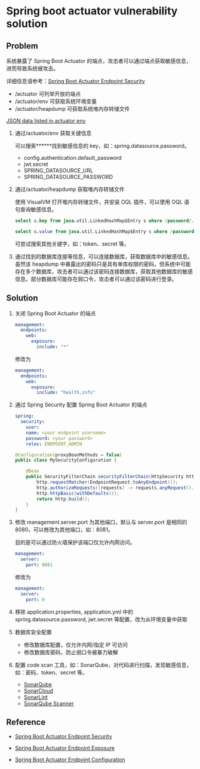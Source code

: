 # Spring boot actuator vulnerability solution

## Problem

系统暴露了 Spring Boot Actuator 的端点，攻击者可以通过端点获取敏感信息，进而导致系统被攻击。

详细信息请参考：[Spring Boot Actuator Endpoint Security](https://docs.spring.io/spring-boot/docs/current/reference/html/production-ready-features.html#production-ready-endpoints-security)

- /actuator 可列举开放的端点
- /actuator/env 可获取系统环境变量
- /actuator/heapdump 可获取系统堆内存转储文件

[JSON data listed in actuator env](resources/actuator-env.json)

1. 通过/actuator/env 获取关键信息

   可以搜索**\*\***找到敏感信息的 key，如：spring.datasource.password。

   - config.authentication.default_password
   - jwt.secret
   - SPRING_DATASOURCE_URL
   - SPRING_DATASOURCE_PASSWORD

2. 通过/actuator/heapdump 获取堆内存转储文件

   使用 VisualVM 打开堆内存转储文件，并安装 OQL 插件，可以使用 OQL 语句查询敏感信息。

   ```sql
   select s.key from java.util.LinkedHashMap$Entry s where /password/.test(s.key.toString())

   select s.value from java.util.LinkedHashMap$Entry s where /password/.test(s.key.toString())
   ```

   可尝试搜索其他关键字，如：token、secret 等。

3. 通过找到的数据库连接等信息，可以连接数据库，获取数据库中的敏感信息。虽然该 heapdump 中暴露出的密码只是具有单库权限的密码，但系统中可能存在多个数据库，攻击者可以通过该密码连接数据库，获取其他数据库的敏感信息。部分数据库可能存在弱口令，攻击者可以通过该密码进行登录。

## Solution

1. 关闭 Spring Boot Actuator 的端点

   ```yaml
   management:
     endpoints:
       web:
         exposure:
           include: "*"
   ```

   修改为

   ```yaml
   management:
     endpoints:
       web:
         exposure:
           include: "health,info"
   ```

2. 通过 Spring Security 配置 Spring Boot Actuator 的端点

   ```yaml
   spring:
     security:
       user:
       name: <your endpoint username>
       password: <your password>
       roles: ENDPOINT_ADMIN
   ```

   ```java
   @Configuration(proxyBeanMethods = false)
   public class MySecurityConfiguration {

       @Bean
       public SecurityFilterChain securityFilterChain(HttpSecurity http) throws Exception {
           http.requestMatcher(EndpointRequest.toAnyEndpoint());
           http.authorizeRequests((requests) -> requests.anyRequest().hasRole("ENDPOINT_ADMIN"));
           http.httpBasic(withDefaults());
           return http.build();
       }
   }
   ```

3. 修改 management.server.port 为其他端口，默认与 server.port 是相同的 8080，可以修改为其他端口，如：8081。

   目的是可以通过防火墙保护该端口仅允许内网访问。

   ```yaml
   management:
     server:
       port: 8081
   ```

   修改为

   ```yaml
   management:
     server:
       port: 0
   ```

4. 移除 application.properties, application.yml 中的 spring.datasource.password, jwt.secret 等配置，改为从环境变量中获取

5. 数据库安全配置

   - 修改数据库配置，仅允许内网/指定 IP 可访问
   - 修改数据库密码，防止弱口令被暴力破解

6. 配置 code scan 工具，如：SonarQube，对代码进行扫描，发现敏感信息，如：密码、token、secret 等。

   - [SonarQube](https://www.sonarqube.org/)
   - [SonarCloud](https://sonarcloud.io/)
   - [SonarLint](https://www.sonarlint.org/)
   - [SonarQube Scanner](https://docs.sonarqube.org/latest/analysis/scan/sonarscanner/)

## Reference

- [Spring Boot Actuator Endpoint Security](https://docs.spring.io/spring-boot/docs/current/reference/html/production-ready-features.html#production-ready-endpoints-security)

- [Spring Boot Actuator Endpoint Exposure](https://docs.spring.io/spring-boot/docs/current/reference/html/production-ready-features.html#production-ready-endpoints-exposure)

- [Spring Boot Actuator Endpoint Configuration](https://docs.spring.io/spring-boot/docs/current/reference/html/production-ready-features.html#production-ready-endpoints-configuration)
